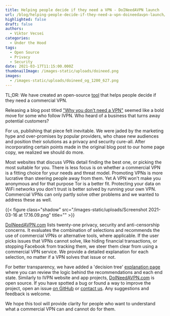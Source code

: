 ```yaml
---
title: Helping people decide if they need a VPN - DoINeedAVPN launch
url: /blog/helping-people-decide-if-they-need-a-vpn-doineedavpn-launch/
highlighted: false
draft: false
authors:
  - Viktor Vecsei
categories:
  - Under the Hood
tags:
  - Open Source
  - Privacy
  - Security
date: 2021-03-17T11:15:00.000Z
thumbnailImage: /images-static/uploads/doineed.png
images:
  - /images-static/uploads/doineed_og_1200_627.png
---
```

TL;DR: We have created an open-source <a href="https://www.doineedavpn.com/" target="_blank">tool</a> that helps people decide if they need a commercial VPN.

Releasing a blog post titled ["Why you don't need a VPN"](/blog/why-you-dont-need-a-vpn/) seemed like a bold move for some who follow IVPN. Who heard of a business that turns away potential customers?

For us, publishing that piece felt inevitable. We were jaded by the marketing hype and over-promises by popular providers, who chase new audiences and position their solutions as a privacy and security cure-all. After incorporating certain points made in the original blog post to our home page copy, we realized we should do more.

Most websites that discuss VPNs detail finding the best one, or picking the most suitable for you. There is less focus is on whether a commercial VPN is a fitting choice for your needs and threat model. Promoting VPNs is more lucrative than steering people away from them. Yet A VPN won't make you anonymous and for that purpose Tor is a better fit. Protecting your data on WiFi networks you don't trust is better solved by running your own VPN. Commercial VPNs can only partly solve other problems and we wanted to address these as well.

{{< figure class="shadow" src="/images-static/uploads/Screenshot 2021-03-16 at 17.16.09.png" title="" >}}

<a href="https://www.doineedavpn.com/" target="_blank">DoINeedAVPN.com</a> lists twenty-one privacy, security and anti-censorship concerns. It evaluates the combination of selections and recommends the use of commercial VPNs or alternative tools, where applicable. If the user picks issues that VPNs cannot solve, like hiding financial transactions, or stopping Facebook from tracking them, we steer them clear from using a commercial VPN service. We provide a detailed explanation for each selection, no matter if a VPN solves that issue or not.

For better transparency, we have added a 'decision tree' <a href="https://www.doineedavpn.com/outcomes" target="_blank">explanation page</a> where you can review the logic behind the recommendations and each end state. Similarly to IVPN website and app projects, <a href="https://www.doineedavpn.com/" target="_blank">DoINeedAVPN.com</a> is open source. If you have spotted a bug or found a way to improve the project, open an issue <a href="https://github.com/ivpn/doineedavpn.com" target="_blank">on GitHub</a> or [contact us](/contactus/). Any suggestions and feedback is welcome.

We hope this tool will provide clarity for people who want to understand what a commercial VPN can and cannot do for them.
